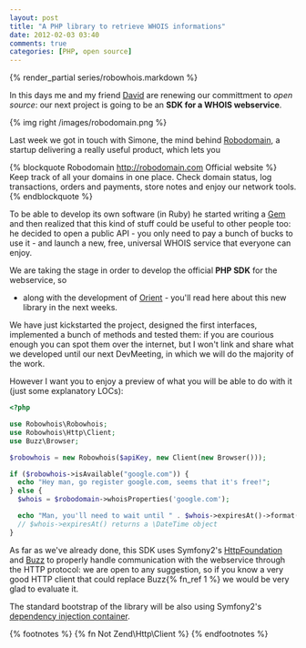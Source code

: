 ```yaml
---
layout: post
title: "A PHP library to retrieve WHOIS informations"
date: 2012-02-03 03:40
comments: true
categories: [PHP, open source]
---
```


{% render_partial series/robowhois.markdown %}

In this days me and my friend [David](http://davidfunaro.com) are renewing our committment
to *open source*: our next project is going to be an **SDK for a
WHOIS webservice**.
<!-- more -->

{% img right /images/robodomain.png %}

Last week we got in touch with Simone, the mind behind [Robodomain](http://robodomain.com),
a startup delivering a really useful product, which lets you

{% blockquote Robodomain http://robodomain.com Official website %}
Keep track of all your domains in one place.
Check domain status, log transactions, orders and payments, store notes and enjoy our network tools.
{% endblockquote %}

To be able to develop its own software (in Ruby) he started writing a [Gem](http://www.ruby-whois.org/)
and then realized that this kind of stuff could be useful to other people too: he decided to
open a public API - you only need to pay a bunch of bucks to use it - and launch a new, free,
universal WHOIS service that everyone can enjoy.

We are taking the stage in order to develop the official **PHP SDK** for the webservice, so
- along with the development of [Orient](http://github.com/congow/Orient) - you'll read here
about this new library in the next weeks.

We have just kickstarted the project, designed the first interfaces, implemented a bunch of
methods and tested them: if you are courious enough you can spot them over the internet, but
I won't link and share what we developed until our next DevMeeting, in which we will do the
majority of the work. 

However I want you to enjoy a preview of what you will be able to do with it (just some explanatory LOCs):

``` php This is definitely NOT gonna be the code you'll be using, just an example of how things work now
<?php

use Robowhois\Robowhois;
use Robowhois\Http\Client;
use Buzz\Browser;

$robowhois = new Robowhois($apiKey, new Client(new Browser()));

if ($robowhois->isAvailable("google.com")) {
  echo "Hey man, go register google.com, seems that it's free!";
} else {
  $whois = $robodomain->whoisProperties('google.com');

  echo "Man, you'll need to wait until " . $whois->expiresAt()->format('Y-m-d H:i:s');
  // $whois->expiresAt() returns a \DateTime object
}

```

As far as we've already done, this SDK uses Symfony2's [HttpFoundation](https://github.com/symfony/HttpFoundation)
and [Buzz](https://github.com/kriswallsmith/Buzz) to properly handle
communication with the webservice through the HTTP protocol: we are open to any suggestion, so
if you know a very good HTTP client that could replace Buzz{% fn_ref 1 %} we would be very
glad to evaluate it.

The standard bootstrap of the library will be also using Symfony2's [dependency injection
container](https://github.com/symfony/DependencyInjection). 

{% footnotes %}
  {% fn Not Zend\Http\Client %}
{% endfootnotes %}
